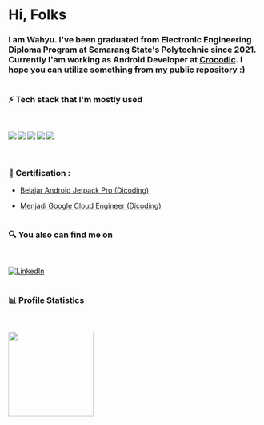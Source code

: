 # Hi, Folks
### I am Wahyu. I've been graduated from Electronic Engineering Diploma Program at Semarang State's Polytechnic since 2021. Currently I'am working as Android Developer at [Crocodic](https://crocodic.com). I hope you can utilize something from my public repository :)
#
### ⚡️ Tech stack that I'm mostly used
<br>
<p align="justify">
<img align="left" src="https://img.shields.io/badge/Android-3DDC84?logo=android&logoColor=white" />
<img align="left" src="https://img.shields.io/badge/Flutter-60D8FE?logo=flutter&logoColor=white" />
<img align="left" src="https://img.shields.io/badge/Go-69D7E4?logo=go&logoColor=white" />
<img align="left" src="https://img.shields.io/badge/Mysql-00608C?logo=mysql&logoColor=white" />
<img align="left" src="https://img.shields.io/badge/MongoDB-10AA50?logo=mongodb&logoColor=white" />
<br><br>
</p>

#
### 📜 Certification :

- <a href="https://www.dicoding.com/certificates/RVZK4D4M4PD5">Belajar Android Jetpack Pro (Dicoding)</a>

- <a href="https://www.dicoding.com/certificates/EYX4222KRZDL">Menjadi Google Cloud Engineer (Dicoding)</a>

#
### 🔍 You also can find me on
<br>
<p> 
  <a href="https://www.linkedin.com/in/wahyudotdev/" target="_blank">
    <img alt="LinkedIn" src="https://img.shields.io/badge/linkedin-%230077B5.svg?&style=for-the-badge&logo=linkedin&logoColor=white" />
  </a> 
</p>

#

### 📊 Profile Statistics
<br>
<p align="left">
<img height="170em" src="https://github-readme-stats-eight-theta.vercel.app/api?username=wahyudotdev&show_icons=true&theme=buefy&include_all_commits=true&count_private=true"/>

</p>